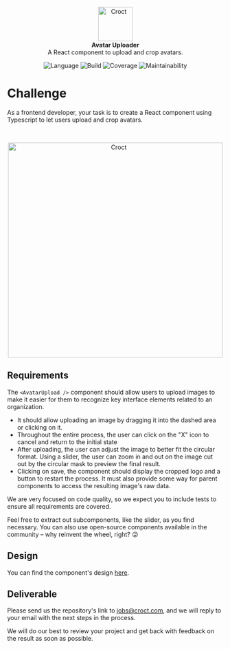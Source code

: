 <p align="center">
    <a href="https://croct.com">
      <img src="https://cdn.croct.io/brand/logo/repo-icon-green.svg" alt="Croct" height="80"/>
    </a>
    <br />
    <strong>Avatar Uploader</strong>
    <br />
    A React component to upload and crop avatars.
</p>
<p align="center">
    <img alt="Language" src="https://img.shields.io/badge/language-TypeScript-blue" />
    <img alt="Build" src="https://img.shields.io/badge/build-passing-green" />
    <img alt="Coverage" src="https://img.shields.io/badge/coverage-100%25-green" />
    <img alt="Maintainability" src="https://img.shields.io/badge/maintainability-100-green" />
</p>

# Challenge

As a frontend developer, your task is to create a React component using Typescript to let users upload and crop avatars.

<br/>

<p align="center">
    <img src="https://user-images.githubusercontent.com/943036/132790508-1d0b64be-9fc8-4cfc-8e12-a3066d373008.png" alt="Croct" width="500"/>
</p>


## Requirements

The `<AvatarUpload />` component should allow users to upload images to make it easier for them to recognize key interface elements related to an organization.

- It should allow uploading an image by dragging it into the dashed area or clicking on it.
- Throughout the entire process, the user can click on the "X" icon to cancel and return to the initial state
- After uploading, the user can adjust the image to better fit the circular format. Using a slider, the user can zoom in and out on the image cut out by the circular mask to preview the final result.
- Clicking on save, the component should display the cropped logo and a button to restart the process. It must also provide some way for parent components to access the resulting image's raw data.

We are very focused on code quality, so we expect you to include tests to ensure all requirements are covered.

Feel free to extract out subcomponents, like the slider, as you find necessary. You can also use open-source components available in the community – why reinvent the wheel, right? 😜

## Design

You can find the component's design [here](https://www.figma.com/file/aiiSV722MgNFBy0WqgfeQL/Challenges?node-id=1%3A19).

## Deliverable

Please send us the repository's link to jobs@croct.com, and we will reply to your email with the next steps in the process.

We will do our best to review your project and get back with feedback on the result as soon as possible. 
